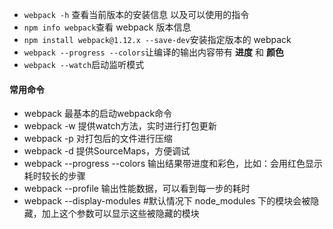 - `webpack -h` 查看当前版本的安装信息 以及可以使用的指令
- `npm info webpack`查看 webpack 版本信息
- `npm install webpack@1.12.x --save-dev`安装指定版本的 webpack
- `webpack --progress --colors`让编译的输出内容带有 **进度** 和 **颜色**
- `webpack --watch`启动监听模式




#### 常用命令

- webpack 最基本的启动webpack命令
- webpack -w 提供watch方法，实时进行打包更新
- webpack -p 对打包后的文件进行压缩
- webpack -d 提供SourceMaps，方便调试
- webpack --progress --colors 输出结果带进度和彩色，比如：会用红色显示耗时较长的步骤
- webpack --profile 输出性能数据，可以看到每一步的耗时
- webpack --display-modules #默认情况下 node_modules 下的模块会被隐藏，加上这个参数可以显示这些被隐藏的模块
